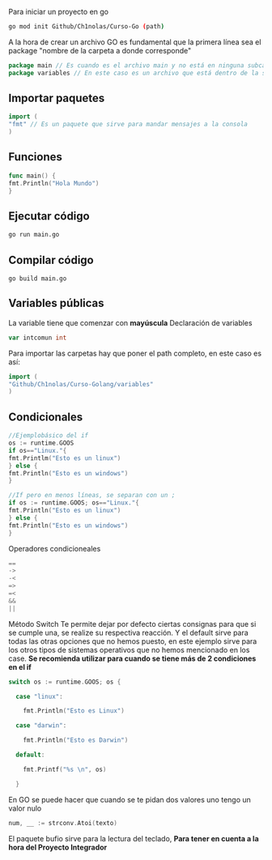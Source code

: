 Para iniciar un proyecto en go

```bash
go mod init Github/Ch1nolas/Curso-Go (path)
```

A la hora de crear un archivo GO es fundamental que la primera línea sea el package "nombre de la carpeta a donde corresponde"

```go
package main // Es cuando es el archivo main y no está en ninguna subcarpeta
package variables // En este caso es un archivo que está dentro de la subcarpeta variables
```

## Importar paquetes

```go
import (
"fmt" // Es un paquete que sirve para mandar mensajes a la consola
)
```

## Funciones

```go
func main() {
fmt.Println("Hola Mundo")
}
```

## Ejecutar código

```bash
go run main.go
```

## Compilar código

```shell
go build main.go
```

## Variables públicas

La variable tiene que comenzar con **mayúscula**
Declaración de variables

```go
var intcomun int
```

Para importar las carpetas hay que poner el path completo, en este caso es así:

```go
import (
"Github/Ch1nolas/Curso-Golang/variables"
)
```

## Condicionales

```go
//Ejemplobásico del if
os := runtime.GOOS
if os=="Linux."{
fmt.Printlm("Esto es un linux")
} else {
fmt.Println("Esto es un windows")
}

//If pero en menos líneas, se separan con un ;
if os := runtime.GOOS; os=="Linux."{
fmt.Println("Esto es un linux")
} else {
fmt.Println("Esto es un windows")
}
```

Operadores condicioneales

```go
==
->
-<
=>
=<
&&
||
```

Método Switch
Te permite dejar por defecto ciertas consignas para que si se cumple una, se realize su respectiva reacción. Y el default sirve para todas las otras opciones que no hemos puesto, en este ejemplo sirve para los otros tipos de sistemas operativos que no hemos mencionado en los case. **Se recomienda utilizar para cuando se tiene más de 2 condiciones en el if**

```go
switch os := runtime.GOOS; os {

  case "linux":

    fmt.Println("Esto es Linux")

  case "darwin":

    fmt.Println("Esto es Darwin")

  default:

    fmt.Printf("%s \n", os)

  }
```

En GO se puede hacer que cuando se te pidan dos valores uno tengo un valor nulo

```go
num, __ := strconv.Atoi(texto)
```

El paquete bufio sirve para la lectura del teclado, **Para tener en cuenta a la hora del Proyecto Integrador**
